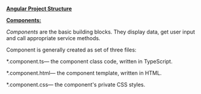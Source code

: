 
<p><span style="text-decoration: underline;"><strong>Angular Project Structure</strong></span></p>
<p><span style="text-decoration: underline;"><strong>Components:</strong></span></p>
<p><em>Components</em>&nbsp;are the basic building blocks. They display data, get user input and call appropriate service methods.</p>
<p>Component is generally created as set of three files:</p>
<p>*.component.ts&mdash; the component class code, written in TypeScript.</p>
<p>*.component.html&mdash; the component template, written in HTML.</p>
<p>*.component.css&mdash; the component's private CSS styles.</p>
